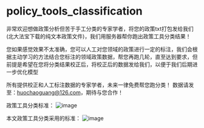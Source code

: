 # policy_tools_classification
非常欢迎想做政策分析但苦于手工分类的专家学者，将您的政策txt打包发给我们(北大法宝下载的纯文本政策文件)，我们用服务器帮你跑出政策工具分类结果！

您如果感觉效果不太准确，您可以人工对您领域的政策进行一定的标注，我们会根据主动学习的方法结合您标注的领域政策数据，帮您再跑几轮，直至达到要求，但前提是希望在您将分类结果校正后，将校正后的数据发给我们，以便于我们后期进一步优化模型

所有提供校正和人工标注数据的专家学者，未来一律免费帮您跑分类！ 数据请发至：huochaoguang@126.com，期待与您合作！


政策工具分类标准：
![image](https://github.com/ChaoguangHuo/policy_tools_classification/assets/32315057/7f440186-a1ed-4a25-9d69-985edfa83ee1)

本文政策工具分类采用的标准：
![image](https://github.com/ChaoguangHuo/policy_tools_classification/assets/32315057/4a59da55-10ae-48aa-9ea9-9acb633b2793)
